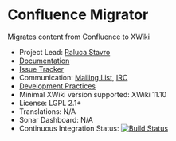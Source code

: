 # Confluence Migrator

Migrates content from Confluence to XWiki
 
* Project Lead: [Raluca Stavro](https://github.com/rstavro)
* [Documentation](https://store.xwiki.com/xwiki/bin/view/Extension/ConfluenceMigrator)
* [Issue Tracker](https://github.com/xwikisas/application-confluence-migrator/issues)
* Communication: [Mailing List](http://dev.xwiki.org/xwiki/bin/view/Community/MailingLists>), [IRC]( http://dev.xwiki.org/xwiki/bin/view/Community/IRC)
* [Development Practices](http://dev.xwiki.org)
* Minimal XWiki version supported: XWiki 11.10
* License: LGPL 2.1+
* Translations: N/A
* Sonar Dashboard: N/A
* Continuous Integration Status: [![Build Status](http://ci.xwikisas.com/view/All/job/xwikisas/job/application-confluence-migrator/job/main/badge/icon)](http://ci.xwikisas.com/view/All/job/xwikisas/job/application-confluence-migrator/job/main/)
